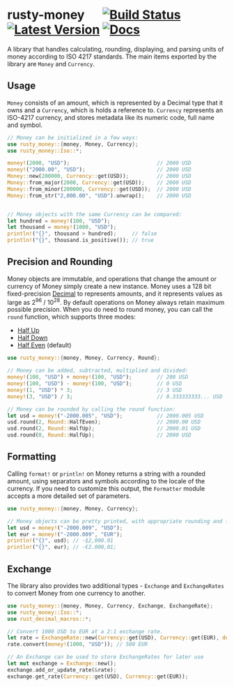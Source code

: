 # rusty-money &emsp; [![Build Status]][travis] [![Latest Version]][crates.io] [![Docs]][docs.rs]

[Build Status]: https://travis-ci.com/varunsrin/rusty_money.svg?branch=master
[travis]: https://travis-ci.com/varunsrin/rusty_money
[Latest Version]: https://img.shields.io/crates/v/rusty-money.svg
[crates.io]: https://crates.io/crates/rusty-money
[Docs]: https://docs.rs/rusty-money/badge.svg
[docs.rs]: https://docs.rs/rusty-money

A library that handles calculating, rounding, displaying, and parsing units of money according
to ISO 4217 standards. The main items exported by the library are `Money` and `Currency`.

## Usage

`Money` consists of an amount, which is represented by a Decimal type that it owns and a
`Currency`, which is holds a reference to. `Currency` represents an ISO-4217 currency, and
 stores metadata like its numeric code, full name and symbol.

```rust
// Money can be initialized in a few ways:
use rusty_money::{money, Money, Currency};
use rusty_money::Iso::*;

money!(2000, "USD");                            // 2000 USD
money!("2000.00", "USD");                       // 2000 USD
Money::new(200000, Currency::get(USD));         // 2000 USD
Money::from_major(2000, Currency::get(USD));    // 2000 USD
Money::from_minor(200000, Currency::get(USD));  // 2000 USD
Money::from_str("2,000.00", "USD").unwrap();    // 2000 USD


// Money objects with the same Currency can be compared:
let hundred = money!(100, "USD");
let thousand = money!(1000, "USD");
println!("{}", thousand > hundred);     // false
println!("{}", thousand.is_positive()); // true
```

## Precision and Rounding

Money objects are immutable, and operations that change the amount or currency of Money simply create
a new instance. Money uses a 128 bit fixed-precision [Decimal](https://github.com/paupino/rust-decimal)
to represents amounts, and it represents values as large as 2<sup>96</sup> / 10<sup>28</sup>. By default
operations on Money always retain maximum possible precision. When you do need to round money, you can call
 the `round` function, which  supports three modes:

* [Half Up](https://en.wikipedia.org/wiki/Rounding#Round_half_up)
* [Half Down](https://en.wikipedia.org/wiki/Rounding#Round_half_down)
* [Half Even](https://en.wikipedia.org/wiki/Rounding#Round_half_even) (default)

```rust
use rusty_money::{money, Money, Currency, Round};

// Money can be added, subtracted, multiplied and divided:
money!(100, "USD") + money!(100, "USD");        // 200 USD
money!(100, "USD") - money!(100, "USD");        // 0 USD
money!(1, "USD") * 3;                           // 3 USD
money!(3, "USD") / 3;                           // 0.333333333... USD

// Money can be rounded by calling the round function:
let usd = money!("-2000.005", "USD");           // 2000.005 USD
usd.round(2, Round::HalfEven);                  // 2000.00 USD
usd.round(2, Round::HalfUp);                    // 2000.01 USD
usd.round(0, Round::HalfUp);                    // 2000 USD
```

## Formatting

Calling `format!` or `println!` on Money returns a string with a rounded amount, using separators and symbols
according to the locale of the currency. If you need to customize this output, the `Formatter` module
accepts a more detailed set of parameters.

```rust
use rusty_money::{money, Money, Currency};

// Money objects can be pretty printed, with appropriate rounding and formatting:
let usd = money!("-2000.009", "USD");
let eur = money!("-2000.009", "EUR");
println!("{}", usd); // -$2,000.01
println!("{}", eur); // -€2.000,01;
```

## Exchange

The library also provides two additional types - `Exchange` and `ExchangeRates` to convert Money from one currency
to another.

```rust
use rusty_money::{money, Money, Currency, Exchange, ExchangeRate};
use rusty_money::Iso::*;
use rust_decimal_macros::*;

// Convert 1000 USD to EUR at a 2:1 exchange rate.
let rate = ExchangeRate::new(Currency::get(USD), Currency::get(EUR), dec!(0.5)).unwrap();
rate.convert(money!(1000, "USD")); // 500 EUR

// An Exchange can be used to store ExchangeRates for later use
let mut exchange = Exchange::new();
exchange.add_or_update_rate(&rate);
exchange.get_rate(Currency::get(USD), Currency::get(EUR));
```
